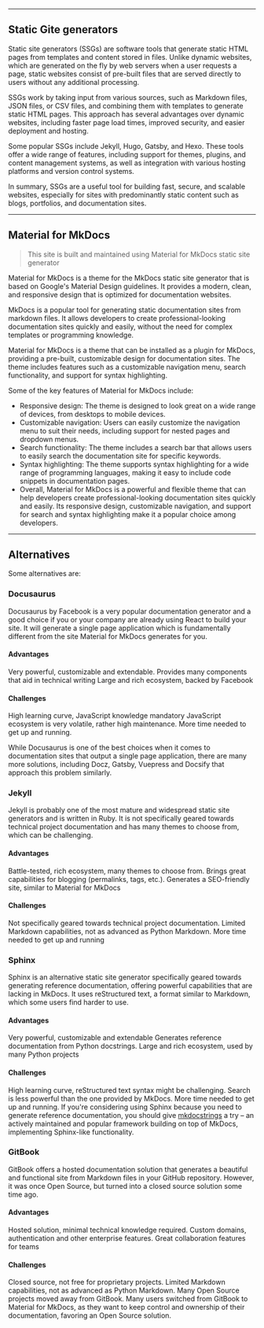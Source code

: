 
---

## Static Gite generators

Static site generators (SSGs) are software tools that generate static HTML pages from templates and content stored in files. Unlike dynamic websites, which are generated on the fly by web servers when a user requests a page, static websites consist of pre-built files that are served directly to users without any additional processing.

SSGs work by taking input from various sources, such as Markdown files, JSON files, or CSV files, and combining them with templates to generate static HTML pages. This approach has several advantages over dynamic websites, including faster page load times, improved security, and easier deployment and hosting.

Some popular SSGs include Jekyll, Hugo, Gatsby, and Hexo. These tools offer a wide range of features, including support for themes, plugins, and content management systems, as well as integration with various hosting platforms and version control systems.

In summary, SSGs are a useful tool for building fast, secure, and scalable websites, especially for sites with predominantly static content such as blogs, portfolios, and documentation sites.

---

## Material for MkDocs

>This site is built and maintained using Material for MkDocs static site generator

Material for MkDocs is a theme for the MkDocs static site generator that is based on Google's Material Design guidelines. It provides a modern, clean, and responsive design that is optimized for documentation websites.

MkDocs is a popular tool for generating static documentation sites from markdown files. It allows developers to create professional-looking documentation sites quickly and easily, without the need for complex templates or programming knowledge.

Material for MkDocs is a theme that can be installed as a plugin for MkDocs, providing a pre-built, customizable design for documentation sites. The theme includes features such as a customizable navigation menu, search functionality, and support for syntax highlighting.

Some of the key features of Material for MkDocs include:

- Responsive design: The theme is designed to look great on a wide range of devices, from desktops to mobile devices.
- Customizable navigation: Users can easily customize the navigation menu to suit their needs, including support for nested pages and dropdown menus.
- Search functionality: The theme includes a search bar that allows users to easily search the documentation site for specific keywords.
- Syntax highlighting: The theme supports syntax highlighting for a wide range of programming languages, making it easy to include code snippets in documentation pages.
- Overall, Material for MkDocs is a powerful and flexible theme that can help developers create professional-looking documentation sites quickly and easily. Its responsive design, customizable navigation, and support for search and syntax highlighting make it a popular choice among developers.

---
## Alternatives

Some alternatives are:

### Docusaurus

Docusaurus by Facebook is a very popular documentation generator and a good choice if you or your company are already using React to build your site. It will generate a single page application which is fundamentally different from the site Material for MkDocs generates for you.

#### Advantages

Very powerful, customizable and extendable.
Provides many components that aid in technical writing
Large and rich ecosystem, backed by Facebook

#### Challenges

High learning curve, JavaScript knowledge mandatory
JavaScript ecosystem is very volatile, rather high maintenance.
More time needed to get up and running.

While Docusaurus is one of the best choices when it comes to documentation sites that output a single page application, there are many more solutions, including Docz, Gatsby, Vuepress and Docsify that approach this problem similarly.

### Jekyll

Jekyll is probably one of the most mature and widespread static site generators and is written in Ruby. It is not specifically geared towards technical project documentation and has many themes to choose from, which can be challenging.

#### Advantages

Battle-tested, rich ecosystem, many themes to choose from.
Brings great capabilities for blogging (permalinks, tags, etc.).
Generates a SEO-friendly site, similar to Material for MkDocs

#### Challenges

Not specifically geared towards technical project documentation.
Limited Markdown capabilities, not as advanced as Python Markdown.
More time needed to get up and running

### Sphinx

Sphinx is an alternative static site generator specifically geared towards generating reference documentation, offering powerful capabilities that are lacking in MkDocs. It uses reStructured text, a format similar to Markdown, which some users find harder to use.

#### Advantages

Very powerful, customizable and extendable
Generates reference documentation from Python docstrings.
Large and rich ecosystem, used by many Python projects

#### Challenges

High learning curve, reStructured text syntax might be challenging. 
Search is less powerful than the one provided by MkDocs.
More time needed to get up and running.
If you're considering using Sphinx because you need to generate reference documentation, you should give [mkdocstrings](https://mkdocstrings.github.io) a try – an actively maintained and popular framework building on top of MkDocs, implementing Sphinx-like functionality.

### GitBook

GitBook offers a hosted documentation solution that generates a beautiful and functional site from Markdown files in your GitHub repository. However, it was once Open Source, but turned into a closed source solution some time ago.

#### Advantages

Hosted solution, minimal technical knowledge required.
Custom domains, authentication and other enterprise features.
Great collaboration features for teams

#### Challenges

Closed source, not free for proprietary projects.
Limited Markdown capabilities, not as advanced as Python Markdown.
Many Open Source projects moved away from GitBook.
Many users switched from GitBook to Material for MkDocs, as they want to keep control and ownership of their documentation, favoring an Open Source solution.

